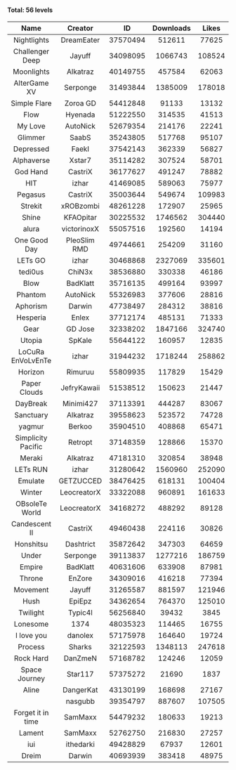 #### Total: 56 levels

| Name | Creator | ID | Downloads | Likes |
|:---:|:---:|:---:|:---:|:---:|
| Nightlights | DreamEater | 37570494 | 512611 | 77625
| Challenger Deep | Jayuff | 34098095 | 1066743 | 108524
| Moonlights | Alkatraz | 40149755 | 457584 | 62063
| AlterGame XV | Serponge | 31493844 | 1385009 | 178018
| Simple Flare | Zoroa GD | 54412848 | 91133 | 13132
| Flow | Hyenada | 51222550 | 314535 | 41513
| My Love | AutoNick | 52679354 | 214176 | 22241
| Glimmer | SaabS | 35243805 | 517768 | 95107
| Depressed | FaekI | 37542143 | 362339 | 56827
| Alphaverse | Xstar7 | 35114282 | 307524 | 58701
| God Hand | CastriX | 36177627 | 491247 | 78882
| HIT | izhar | 41469085 | 589063 | 75977
| Pegasus | CastriX | 35003644 | 549674 | 109983
| Strekit | xROBzombi | 48261228 | 172907 | 25965
| Shine | KFAOpitar | 30225532 | 1746562 | 304440
| alura | victorinoxX | 55057516 | 192560 | 14194
| One Good Day | PleoSlim RMD | 49744661 | 254209 | 31160
| LETs GO | izhar | 30468868 | 2327069 | 335601
| tedi0us | ChiN3x | 38536880 | 330338 | 46186
| Blow | BadKlatt | 35716135 | 499164 | 93997
| Phantom | AutoNick | 55326983 | 377606 | 28816
| Aphorism | Darwin | 47738497 | 284312 | 38816
| Hesperia | Enlex | 37712174 | 485131 | 71333
| Gear | GD Jose | 32338202 | 1847166 | 324740
| Utopia | SpKale | 55644122 | 160957 | 12835
| LoCuRa EnVoLvEnTe | izhar | 31944232 | 1718244 | 258862
| Horizon | Rimuruu | 55809935 | 117829 | 15429
| Paper Clouds | JefryKawaii | 51538512 | 150623 | 21447
| DayBreak | Minimi427 | 37113391 | 444287 | 83067
| Sanctuary | Alkatraz | 39558623 | 523572 | 74728
| yagmur | Berkoo | 35904510 | 408868 | 65471
| Simplicity Pacific | Retropt | 37148359 | 128866 | 15370
| Meraki | Alkatraz | 47181310 | 320854 | 38948
| LETs  RUN | izhar | 31280642 | 1560960 | 252090
| Emulate | GETZUCCED | 38476425 | 618131 | 100404
| Winter | LeocreatorX | 33322088 | 960891 | 161633
| OBsoleTe World | LeocreatorX | 34168272 | 488292 | 89128
| Candescent II | CastriX | 49460438 | 224116 | 30826
| Honshitsu | Dashtrict | 35872642 | 347303 | 64659
| Under | Serponge | 39113837 | 1277216 | 186759
| Empire | BadKlatt | 40631606 | 633908 | 87981
| Throne | EnZore | 34309016 | 416218 | 77394
| Movement | Jayuff | 31265587 | 881597 | 121946
| Hush | EpiEpz | 34362654 | 764370 | 125010
| Twilight | Typic4l | 56256840 | 39432 | 3845
| Lonesome | 1374 | 48035323 | 114465 | 16755
| I love you | danolex | 57175978 | 164640 | 19724
| Process | Sharks | 32122593 | 1348113 | 247618
| Rock Hard | DanZmeN | 57168782 | 124246 | 12059
| Space Journey | Star117 | 57375272 | 21690 | 1837
| Aline | DangerKat | 43130199 | 168698 | 27167
|   | nasgubb | 39354797 | 887607 | 107505
| Forget it in time | SamMaxx | 54479232 | 180633 | 19213
| Lament | SamMaxx | 52762750 | 216830 | 27257
| iui | ithedarki | 49428829 | 67937 | 12601
| Dreim | Darwin | 40693939 | 383418 | 48975
